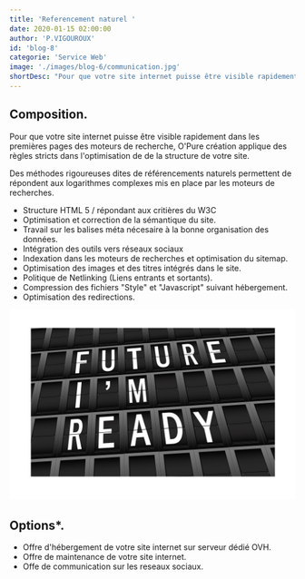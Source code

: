 ```yaml
---
title: 'Referencement naturel '
date: 2020-01-15 02:00:00
author: 'P.VIGOUROUX'
id: 'blog-8'
categorie: 'Service Web'
image: './images/blog-6/communication.jpg'
shortDesc: "Pour que votre site internet puisse être visible rapidement dans les premières pages des moteurs de recherche, O'Pure création applique des règles stricts dans l'optimisation de la structure de votre site."
---
```


<div class="rn-blog-meta-area section-pb-xl">
    <div class="row">
        <div class="col-1 offset-1">
            <h2>Composition.</h2>
            <p>Pour que votre site internet puisse être visible rapidement dans les premières pages des moteurs de recherche, O'Pure création applique des règles stricts dans l'optimisation de de la structure de votre site.</p>
        </div>
        <div class="col-2 offset-1">
            <div class="rn-blog-content">
                <p>Des méthodes rigoureuses dites de référencements naturels permettent de répondent aux logarithmes complexes mis en place par les moteurs de recherches.</p>
<ul>
    <li>Structure HTML 5 / répondant aux critières du W3C</li>
    <li>Optimisation et correction de la sémantique du site.</li>
    <li>Travail sur les balises méta nécesaire à la bonne organisation des données.</li>
    <li>Intégration des outils vers réseaux sociaux</li>
    <li>Indexation dans les moteurs de recherches et optimisation du sitemap.</li>
    <li>Optimisation des images et des titres intégrés dans le site.</li>
    <li>Politique de Netlinking (Liens entrants et sortants).</li>
    <li>Compression des fichiers "Style" et "Javascript" suivant hébergement. </li>
    <li>Optimisation des redirections.</li>
    </ul>
            </div>
        </div>
    </div>
</div>

<div class="full-width-box">
    <img src="./images/blog-6/maintenance.jpg" alt="maintenance de votre site internet en Charente"/>
</div>
<div class="rn-blog-meta-area section-ptb-xl">
    <div class="row">
        <div class="col-1 offset-1">
            <h2>Options*.</h2>
        </div>
        <div class="col-2 offset-1">
            <div class="rn-blog-content">
               <ul>
                <li>Offre d'hébergement de votre site internet sur serveur dédié OVH.</li>
                <li>Offre de maintenance de votre site internet.</li>
                <li>Offe de communication sur les reseaux sociaux.</li>
               </ul>
            </div>
        </div>
    </div>
</div>


